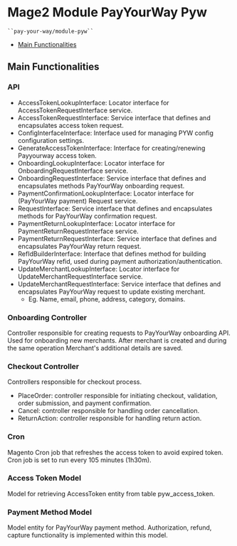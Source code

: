 # Mage2 Module PayYourWay Pyw

    ``pay-your-way/module-pyw``

- [Main Functionalities](#markdown-header-main-functionalities)


## Main Functionalities
### API
 
* AccessTokenLookupInterface: Locator interface for AccessTokenRequestInterface service. 
* AccessTokenRequestInterface: Service interface that defines and encapsulates access token request. 
* ConfigInterfaceInterface: Interface used for managing PYW config configuration settings.
* GenerateAccessTokenInterface: Interface for creating/renewing Payyourway access token.
* OnboardingLookupInterface: Locator interface for OnboardingRequestInterface service.
* OnboardingRequestInterface: Service interface that defines and encapsulates methods PayYourWay onboarding request.
* PaymentConfirmationLookupInterface: Locator interface for (PayYourWay payment) Request service.
* RequestInterface: Service interface that defines and encapsulates methods for PayYourWay confirmation request.
* PaymentReturnLookupInterface: Locator interface for PaymentReturnRequestInterface service.
* PaymentReturnRequestInterface: Service interface that defines and encapsulates PayYourWay return request.
* RefIdBuilderInterface: Interface that defines method for building PayYourWay refid, used during payment authorization/authentication.
* UpdateMerchantLookupInterface: Locator interface for UpdateMerchantRequestInterface service.
* UpdateMerchantRequestInterface: Service interface that defines and encapsulates PayYourWay request to update existing merchant. 
  * Eg. Name, email, phone, address, category, domains.

### Onboarding Controller
Controller responsible for creating requests to PayYourWay onboarding API.
Used for onboarding new merchants. After merchant is created and during the same operation Merchant's additional details are saved. 

### Checkout Controller
Controllers responsible for checkout process. 
* PlaceOrder: controller responsible for initiating checkout, validation, order submission, and payment confirmation.
* Cancel: controller responsible for handling order cancellation.
* ReturnAction: controller responsible for handling return action.

### Cron
Magento Cron job that refreshes the access token to avoid expired token. Cron job is set to run every 105 minutes (1h30m). 

### Access Token Model
Model for retrieving AccessToken entity from table pyw_access_token.

### Payment Method Model
Model entity for PayYourWay payment method. Authorization, refund, capture functionality is implemented within this model.  
